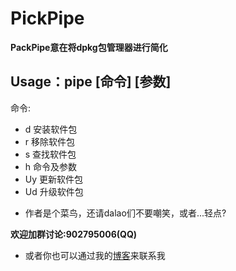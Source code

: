 # PickPipe
**PackPipe意在将dpkg包管理器进行简化**

## Usage：pipe [命令] [参数]
命令: 

- d    安装软件包
- r    移除软件包
- s    查找软件包
- h    命令及参数
- Uy   更新软件包
- Ud   升级软件包

* 作者是个菜鸟，还请dalao们不要嘲笑，或者...轻点?

**欢迎加群讨论:902795006(QQ)**
* 或者你也可以通过我的[博客](edges5352.github.io)来联系我
